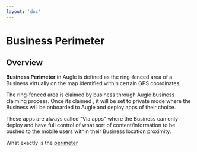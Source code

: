 ```yaml
---
layout: 'doc'
---
```


# Business Perimeter

## Overview

**Business Perimeter** in Augle is defined as the ring-fenced area of a Business virtually on the map identified within certain GPS coordinates. 

The ring-fenced area is claimed by business through Augle business claiming process. Once its claimed , it will be set to private mode where the Business will be onboarded to Augle and deploy apps of their choice.


These apps are always called "Via apps" where the Business can only deploy and have full control of what sort of content/information to be pushed to the mobile users within their Business location proximity. 

What exactly is the [perimeter](/docs/general/perimeters/)
